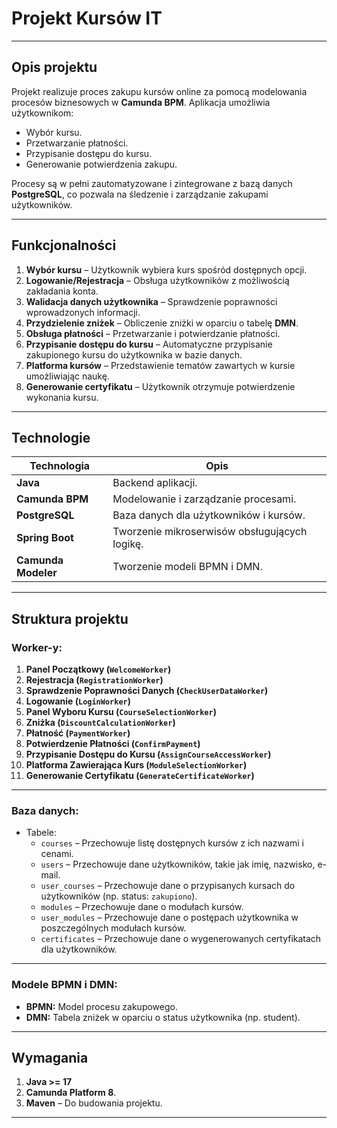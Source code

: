 # **Projekt Kursów IT**

---

## **Opis projektu**
Projekt realizuje proces zakupu kursów online za pomocą modelowania procesów biznesowych w **Camunda BPM**. Aplikacja umożliwia użytkownikom:
- Wybór kursu.
- Przetwarzanie płatności.
- Przypisanie dostępu do kursu.
- Generowanie potwierdzenia zakupu.

Procesy są w pełni zautomatyzowane i zintegrowane z bazą danych **PostgreSQL**, co pozwala na śledzenie i zarządzanie zakupami użytkowników.

---

## **Funkcjonalności**

1. **Wybór kursu** – Użytkownik wybiera kurs spośród dostępnych opcji.
2. **Logowanie/Rejestracja** – Obsługa użytkowników z możliwością zakładania konta.
3. **Walidacja danych użytkownika** – Sprawdzenie poprawności wprowadzonych informacji.
4. **Przydzielenie zniżek** – Obliczenie zniżki w oparciu o tabelę **DMN**.
5. **Obsługa płatności** – Przetwarzanie i potwierdzanie płatności.
6. **Przypisanie dostępu do kursu** – Automatyczne przypisanie zakupionego kursu do użytkownika w bazie danych.
7. **Platforma kursów** – Przedstawienie tematów zawartych w kursie umożliwiając naukę.
8. **Generowanie certyfikatu** – Użytkownik otrzymuje potwierdzenie wykonania kursu.

---

## **Technologie**

| Technologia         | Opis                                          |
|----------------------|----------------------------------------------|
| **Java**            | Backend aplikacji.                          |
| **Camunda BPM**      | Modelowanie i zarządzanie procesami.         |
| **PostgreSQL**       | Baza danych dla użytkowników i kursów.       |
| **Spring Boot**      | Tworzenie mikroserwisów obsługujących logikę.|
| **Camunda Modeler**  | Tworzenie modeli BPMN i DMN.                |

---

## **Struktura projektu**

### **Worker-y:**
1. **Panel Początkowy (`WelcomeWorker`)**
2. **Rejestracja (`RegistrationWorker`)**
3. **Sprawdzenie Poprawności Danych (`CheckUserDataWorker`)**
4. **Logowanie (`LoginWorker`)**
5. **Panel Wyboru Kursu (`CourseSelectionWorker`)**
6. **Zniżka (`DiscountCalculationWorker`)**
7. **Płatność (`PaymentWorker`)**
8. **Potwierdzenie Płatności (`ConfirmPayment`)**
9. **Przypisanie Dostępu do Kursu (`AssignCourseAccessWorker`)**
10. **Platforma Zawierająca Kurs (`ModuleSelectionWorker`)**
11. **Generowanie Certyfikatu (`GenerateCertificateWorker`)**

---

### **Baza danych:**
- Tabele:
  - `courses` – Przechowuje listę dostępnych kursów z ich nazwami i cenami.
  - `users` – Przechowuje dane użytkowników, takie jak imię, nazwisko, e-mail.
  - `user_courses` – Przechowuje dane o przypisanych kursach do użytkowników (np. status: `zakupiono`).
  - `modules` – Przechowuje dane o modułach kursów.
  - `user_modules` – Przechowuje dane o postępach użytkownika w poszczególnych modułach kursów.
  - `certificates` – Przechowuje dane o wygenerowanych certyfikatach dla użytkowników.

---

### **Modele BPMN i DMN:**
- **BPMN:** Model procesu zakupowego.
- **DMN:** Tabela zniżek w oparciu o status użytkownika (np. student).

---

## **Wymagania**

1. **Java >= 17**
2. **Camunda Platform 8**.
3. **Maven** – Do budowania projektu.

---

